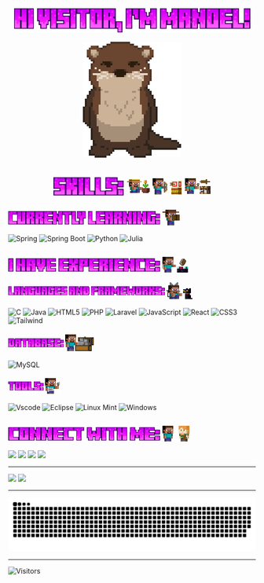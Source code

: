 <h1 align="center"> 
  <img height="49" width="481" align="center" alt="title hi visitor.png" src="sprites/title_hi_visitor.png">
</h1>

<div align="center">
  <img height="236" width="200" align="center" alt="otter" src="sprites/otter.png">
</div>

<h1 align="center">
  <img height="37" width="143" align="center" alt="title skill" src="sprites/title_skills.png">
  <img height="28" width="46" align="center" alt="skill 1" src="sprites/skills_1.png">
  <img height="33" width="59" align="center" alt="skill 2" src="sprites/skills_2.png">
  <img height="32" width="52" align="center" alt="skill 3" src="sprites/skills_3.png">
</h1>

<h2>
  <img height="27" width="309" align="center" alt="title currently learning" src="sprites/title_currently_learning.png">
  <img height="32" width="36" align="center" alt="currently learning" src="sprites/currently_learning.png"> 
</h2>

  ![Spring](https://img.shields.io/badge/spring-%236DB33F.svg?style=for-the-badge&logo=spring&logoColor=white)
  ![Spring Boot](https://img.shields.io/badge/spring%20boot-%236DB33F.svg?style=for-the-badge&logo=spring-boot&logoColor=white)
  ![Python](https://img.shields.io/badge/python-3670A0?style=for-the-badge&logo=python&logoColor=white)
  ![Julia](https://img.shields.io/badge/julia-9558B2?style=for-the-badge&logo=julia&logoColor=white)

<h2>
  <img height="27" width="309" align="center" alt="title i have experience" src="sprites/title_i_have_experience.png">
  <img height="32" width="52" align="center" alt="have experience" src="sprites/have_experience.png"> 
</h2>

<h4>
  <img height="18" width="319" align="center" alt="title languages and frameworks" src="sprites/title_languages_and_frameworks.png">
  <img height="34" width="53" align="center" alt="languages and frameworks" src="sprites/languages_and_frameworks.png"> 
</h4>

  ![C](https://img.shields.io/badge/C-00599C?style=for-the-badge&logo=c&logoColor=white)
  ![Java](https://img.shields.io/badge/java-%23ED8B00.svg?style=for-the-badge&logo=openjdk&logoColor=white)
  ![HTML5](https://img.shields.io/badge/html5-%23E34F26.svg?style=for-the-badge&logo=html5&logoColor=white)
  ![PHP](https://img.shields.io/badge/PHP-777BB4?style=for-the-badge&logo=php&logoColor=white)
  ![Laravel](https://img.shields.io/badge/laravel-%23FF2D20.svg?style=for-the-badge&logo=laravel&logoColor=white)
  ![JavaScript](https://img.shields.io/badge/JavaScript-F7DF1E?style=for-the-badge&logo=javascript&logoColor=black)
  ![React](https://img.shields.io/badge/React-20232A?style=for-the-badge&logo=react&logoColor=61DAFB)
  ![CSS3](https://img.shields.io/badge/css3-%231572B6.svg?style=for-the-badge&logo=css3&logoColor=white)
  ![Tailwind](https://img.shields.io/badge/tailwindcss-%2338B2AC.svg?style=for-the-badge&logo=tailwind-css&logoColor=white)

<h4>
  <img height="18" width="113" align="center" alt="title database" src="sprites/title_database.png">
  <img height="34" width="58" align="center" alt="database" src="sprites/database_1.png"> 
</h4>

  ![MySQL](https://img.shields.io/badge/MySQL-%23316192.svg?style=for-the-badge&logo=mysql&logoColor=white)

<h4>
  <img height="18" width="72" align="center" alt="title tools" src="sprites/title_tools.png">
  <img height="32" width="31" align="center" alt="tools" src="sprites/tools.png"> 
</h4>

  ![Vscode](https://img.shields.io/badge/Vscode-007ACC?style=for-the-badge&logo=visual-studio-code&logoColor=white)
  ![Eclipse](https://img.shields.io/badge/Eclipse-2C2255?style=for-the-badge&logo=eclipseide&logoColor=white)
  ![Linux Mint](https://img.shields.io/badge/Linux%20Mint-87CF3E?style=for-the-badge&logo=Linux%20Mint&logoColor=white)
  ![Windows](https://img.shields.io/badge/Windows-0078D6?style=for-the-badge&logo=windows&logoColor=white)

<h2>
  <img height="27" width="309" align="center" alt="title connect with me" src="sprites/title_connect_with_me.png">
  <img height="32" width="55" align="center" alt="connect with me" src="sprites/connect_with_me_1.png"> 
</h2>

  <a href="mailto: nogueirafilho888@gmail.com" target="_blank" rel="noopener noreferrer"><img src="https://img.shields.io/badge/-Gmail-F23838?style=for-the-badge&logo=gmail&logoColor=white"></a>
  <a href="https://www.linkedin.com/in/manoel-nogueira-3288b9361" target="_blank" rel="noopener noreferrer"><img src="https://img.shields.io/badge/-LinkedIn-%230077B5?style=for-the-badge&logo=linkedin&logoColor=white"></a>
  <a href="https://instagram.com/manoeln._" target="_blank" rel="noopener noreferrer"><img src="https://img.shields.io/badge/-Instagram-D9298A?style=for-the-badge&logo=instagram&logoColor=white"></a>
  <a href="https://discord.com/invite/NwYHQuY3" target="_blank" rel="noopener noreferrer"><img src="https://img.shields.io/badge/Discord-7289DA?style=for-the-badge&logo=discord&logoColor=white"></a>

<!-- 
  <div> 
    <img align="center" height="40" width="80" alt="c-icon" src="https://github.com/tandpfun/skill-icons/blob/main/icons/Spring-Dark.svg">
  </div>
-->

---

<div>
  <img src="https://github-readme-stats.vercel.app/api?username=Manoel-Nogueira&show_icons=true&theme=jolly&include_all_commits=true&count_private=true"/>
  <img src="https://github-readme-stats.vercel.app/api/top-langs/?username=Manoel-Nogueira&layout=compact&langs_count=16&theme=jolly"/>
</div>

---

<!--
  <div align="center"> 
    <div> 
      <h1></h1>
      <br></br>
      <img align="center" height="40" width="80" alt="c-icon" src="https://github.com/tandpfun/skill-icons/blob/main/icons/C.svg">
      <img align="center" height="40" width="80" alt="java-icon" src="https://github.com/tandpfun/skill-icons/blob/main/icons/Java-Dark.svg">
      <img align="center" height="40" width="80" alt="mysql-icon" src="https://github.com/tandpfun/skill-icons/blob/main/icons/MySQL-Dark.svg">
      <img align="center" height="40" width="80" alt="html-icon" src="https://github.com/tandpfun/skill-icons/blob/main/icons/HTML.svg">
      <img align="center" height="40" width="80" alt="css-icon" src="https://github.com/tandpfun/skill-icons/blob/main/icons/CSS.svg">
      <img align="center" height="40" width="80" alt="js-icon"  src="https://github.com/tandpfun/skill-icons/blob/main/icons/JavaScript.svg">
      <img align="center" height="40" width="80" alt="react-icon" src="https://github.com/tandpfun/skill-icons/blob/main/icons/React-Dark.svg">
      <img align="center" height="40" width="80" alt="php-icon" src="https://github.com/tandpfun/skill-icons/blob/main/icons/PHP-Dark.svg">
      <img align="center" height="40" width="80" alt="linux-icon" src="https://github.com/tandpfun/skill-icons/blob/main/icons/Linux-Dark.svg">
      <br></br>
      <h1></h1>
      <br></br>
    </div>
  </div>
-->


![Snake animation](https://raw.githubusercontent.com/Manoel-Nogueira/Manoel-Nogueira/output/github-contribution-grid-snake-dark.svg)

---
<img src = "https://komarev.com/ghpvc/?username=Manoel-Nogueira&label=Visitors&color=blueviolet&style=for-the-badge" alt = "Visitors">
